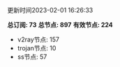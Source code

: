 更新时间2023-02-01 16:26:33

**总订阅: 73**
**总节点: 897**
**有效节点: 224**
- v2ray节点: 157
- trojan节点: 10
- ss节点: 57

